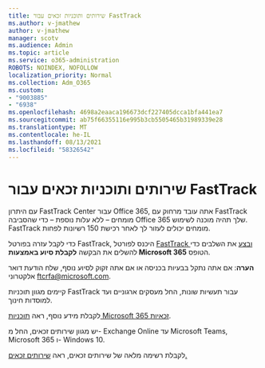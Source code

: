 ```yaml
---
title: שירותים ותוכניות זכאים עבור FastTrack
ms.author: v-jmathew
author: v-jmathew
manager: scotv
ms.audience: Admin
ms.topic: article
ms.service: o365-administration
ROBOTS: NOINDEX, NOFOLLOW
localization_priority: Normal
ms.collection: Adm_O365
ms.custom:
- "9003885"
- "6938"
ms.openlocfilehash: 4698a2eaaca196673dcf227405dcca1bfa441ea7
ms.sourcegitcommit: ab75f66355116e995b3cb5505465b31989339e28
ms.translationtype: MT
ms.contentlocale: he-IL
ms.lasthandoff: 08/13/2021
ms.locfileid: "58326542"
---
```

# <a name="eligible-services-and-plans-for-fasttrack"></a>שירותים ותוכניות זכאים עבור FastTrack

עם היתרון FastTrack Center עבור Office 365, אתה עובד מרחוק עם FastTrack מומחים – ללא עלות נוספת – כדי שהסביבה Office 365 שלך תהיה מוכנה לשימוש. FastTrack מומחים יכולים לעזור לך לאחר רכישת 150 רשיונות לפחות.

כדי לקבל עזרה בפורטל FastTrack, היכנס לפורטל [FastTrack ובצע](https://go.microsoft.com/fwlink/?linkid=2125443) את השלבים כדי להשלים את הבקשה **לקבלת סיוע באמצעות Microsoft 365** הטופס.

**הערה**: אם אתה נתקל בבעיות בכניסה או אם אתה זקוק לסיוע נוסף, שלח הודעת דואר אלקטרוני [ftcrfa@microsoft.com](mailto:ftcrfa@microsoft.com).

קיימים מגוון תוכניות FastTrack עבור תעשיות שונות, החל מעסקים ארגוניים ועד למוסדות חינוך.

לקבלת מידע נוסף, ראה [תוכניות Microsoft 365 זכאיות](https://go.microsoft.com/fwlink/?linkid=2125459).

יש מגוון שירותים זכאים, החל מ- Exchange Online עד Microsoft Teams, Microsoft 365 ו- Windows 10.

לקבלת רשימה מלאה של שירותים זכאים, ראה [שירותים זכאים.](https://go.microsoft.com/fwlink/?linkid=2125636)
